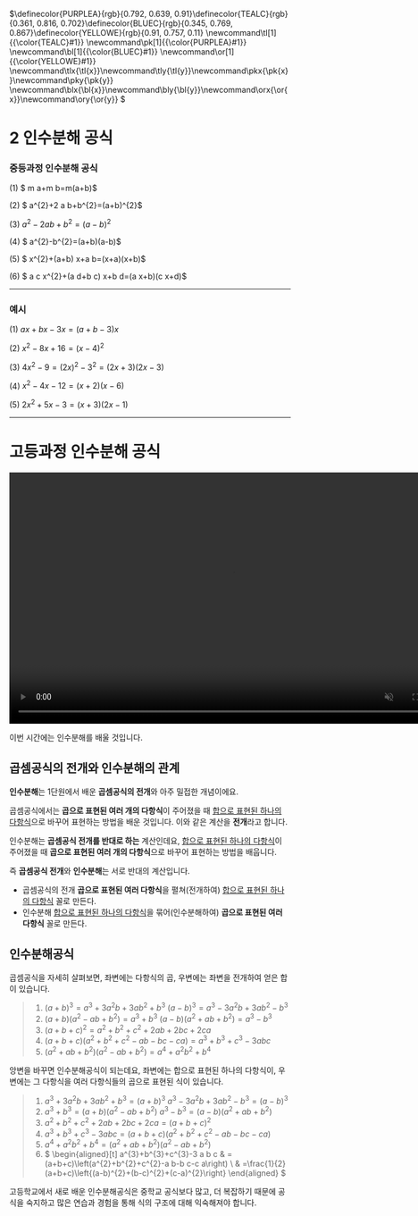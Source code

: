 $\definecolor{PURPLEA}{rgb}{0.792, 0.639, 0.91}\definecolor{TEALC}{rgb}{0.361, 0.816, 0.702}\definecolor{BLUEC}{rgb}{0.345, 0.769, 0.867}\definecolor{YELLOWE}{rgb}{0.91, 0.757, 0.11}
\newcommand\tl[1]{{\color{TEALC}#1}}
\newcommand\pk[1]{{\color{PURPLEA}#1}}
\newcommand\bl[1]{{\color{BLUEC}#1}}
\newcommand\or[1]{{\color{YELLOWE}#1}}
\newcommand\tlx{\tl{x}}\newcommand\tly{\tl{y}}\newcommand\pkx{\pk{x}}\newcommand\pky{\pk{y}}
\newcommand\blx{\bl{x}}\newcommand\bly{\bl{y}}\newcommand\orx{\or{x}}\newcommand\ory{\or{y}}
$

# 2 인수분해 공식



### 중등과정 인수분해 공식

(1) $ m a+m b=m(a+b)$

(2) $ a^{2}+2 a b+b^{2}=(a+b)^{2}$

(3) $a^{2}-2 a b+b^{2}=(a-b)^{2}$

(4) $ a^{2}-b^{2}=(a+b)(a-b)$

(5) $ x^{2}+(a+b) x+a b=(x+a)(x+b)$

(6) $ a c x^{2}+(a d+b c) x+b d=(a x+b)(c x+d)$

_________________________________________

### 예시

(1) $a x+b x-3 x=(a+b-3) x$

(2) $x^{2}-8 x+16=(x-4)^{2}$

(3) $4 x^{2}-9=(2 x)^{2}-3^{2}=(2 x+3)(2 x-3)$

(4) $x^{2}-4 x-12=(x+2)(x-6)$

(5) $2 x^{2}+5 x-3=(x+3)(2 x-1)$

________________________

# 고등과정 인수분해 공식
<video width="800" height="450" controls src="media/H11_0302_Scene1.mp4" autoplay muted></video>
</details>

이번 시간에는 인수분해를 배울 것입니다.

## 곱셈공식의 전개와 인수분해의 관계
**인수분해**는 1단원에서 배운 **곱셈공식의 전개**와 아주 밀접한 개념이에요.

곱셈공식에서는
**곱으로 표현된 여러 개의 다항식**이 주어졌을 때
<u>합으로 표현된 하나의 다항식</u>으로 바꾸어
표현하는 방법을 배운 것입니다.
이와 같은 계산을 **전개**라고 합니다. 

인수분해는 **곱셈공식 전개를 반대로 하는** 계산인데요,
<u>합으로 표현된 하나의 다항식</u>이 주어졌을 때
**곱으로 표현된 여러 개의 다항식**으로 바꾸어
표현하는 방법을 배웁니다.

즉 **곱셈공식 전개**와 **인수분해**는 서로 반대의 계산입니다.

- 곱셈공식의 전개
**곱으로 표현된 여러 다항식**을 펼쳐(전개하여)
<u>합으로 표현된 하나의 다항식</u> 꼴로 만든다.
- 인수분해 
<u>합으로 표현된 하나의 다항식</u>을 묶어(인수분해하여)
**곱으로 표현된 여러 다항식** 꼴로 만든다.

## 인수분해공식 
곱셈공식을 자세히 살펴보면,
좌변에는 다항식의 곱,
우변에는 좌변을 전개하여 얻은 합이 있습니다.
> 1. $(a+b)^{3}=a^{3}+3 a^{2} b+3 a b^{2}+b^{3}$
$(a-b)^{3}=a^{3}-3 a^{2} b+3 a b^{2}-b^{3}$
>2. $(a+b)\left(a^{2}-a b+b^{2}\right)=a^{3}+b^{3}$
$(a-b)\left(a^{2}+a b+b^{2}\right)=a^{3}-b^{3}$
>3. $(a+b+c)^{2}=a^{2}+b^{2}+c^{2}+2 a b+2 b c+2 c a$
>4. $(a+b+c)\left(a^{2}+b^{2}+c^{2}-a b-b c-c a\right)=a^{3}+b^{3}+c^{3}-3 a b c$
>5. $\left(a^{2}+a b+b^{2}\right)\left(a^{2}-a b+b^{2}\right)=a^{4}+a^{2} b^{2}+b^{4}$

앙변을 바꾸면 인수분해공식이 되는데요,
좌변에는 합으로 표현된 하나의 다항식이,
우변에는 그 다항식을 여러 다항식들의 곱으로 표현된 식이 있습니다.

> 1. $a^{3}+3 a^{2} b+3 a b^{2}+b^{3}=(a+b)^{3}$
$a^{3}-3 a^{2} b+3 a b^{2}-b^{3}=(a-b)^{3}$
>1. $a^{3}+b^{3}=(a+b)\left(a^{2}-a b+b^{2}\right)$
> $a^{3}-b^{3}=(a-b)\left(a^{2}+a b+b^{2}\right)$
>1. $a^{2}+b^{2}+c^{2}+2 a b+2 b c+2 c a=(a+b+c)^{2}$
>1. $a^{3}+b^{3}+c^{3}-3 a b c=(a+b+c)\left(a^{2}+b^{2}+c^{2}-a b-b c-c a\right)$
>1. $a^{4}+a^{2} b^{2}+b^{4}=\left(a^{2}+a b+b^{2}\right)\left(a^{2}-a b+b^{2}\right)$
>1. $
\begin{aligned}[t]
a^{3}+b^{3}+c^{3}-3 a b c & =(a+b+c)\left(a^{2}+b^{2}+c^{2}-a b-b c-c a\right) \\
& =\frac{1}{2}(a+b+c)\left\{(a-b)^{2}+(b-c)^{2}+(c-a)^{2}\right\}
\end{aligned}
$

고등학교에서 새로 배운 인수분해공식은
중학교 공식보다 많고, 더 복잡하기 때문에
공식을 숙지하고 많은 연습과 경험을 통해
식의 구조에 대해 익숙해져야 합니다.
